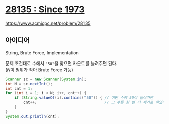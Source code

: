 # [28135 : Since 1973](https://www.acmicpc.net/problem/28135)
https://www.acmicpc.net/problem/28135

## 아이디어
String, Brute Force, Implementation

문제 조건대로 수에서 `"50"`을 찾으면 카운트를 늘려주면 된다.  
($N$이 범위가 작아 Brute Force 가능)

```java
Scanner sc = new Scanner(System.in);
int N = sc.nextInt();
int cnt = 1;
for (int i = 1; i < N; i++, cnt++) {
    if (String.valueOf(i).contains("50")) { // 어떤 수에 50이 들어가면
        cnt++;                              // 그 수를 한 번 더 세기로 하였다.
    }
}
System.out.println(cnt);
```